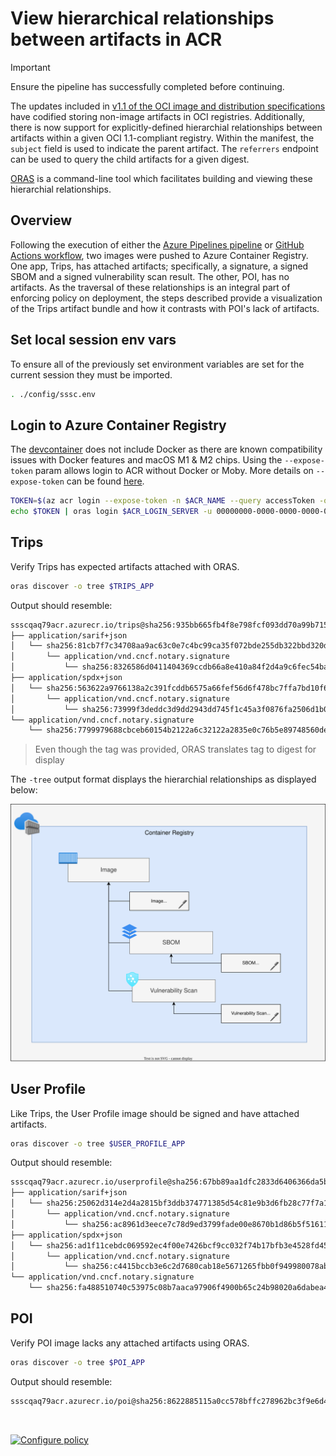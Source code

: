 # View hierarchical relationships between artifacts in ACR

> [!IMPORTANT]
> Ensure the pipeline has successfully completed before continuing.

The updates included in [v1.1 of the OCI image and distribution specifications](https://opencontainers.org/posts/blog/2023-07-07-summary-of-upcoming-changes-in-oci-image-and-distribution-specs-v-1-1/) have codified storing non-image artifacts in OCI registries. Additionally, there is now support for explicitly-defined hierarchial relationships between artifacts within a given OCI 1.1-compliant registry. Within the manifest, the `subject` field is used to indicate the parent artifact. The `referrers` endpoint can be used to query the child artifacts for a given digest.

[ORAS](https://oras.land/) is a command-line tool which facilitates building and viewing these hierarchial relationships.

## Overview

Following the execution of either the [Azure Pipelines pipeline](azure-pipelines/README.md#run-azure-pipeline) or [GitHub Actions workflow](github-actions/README.md#run-github-workflow), two images were pushed to Azure Container Registry. One app, Trips, has attached artifacts; specifically, a signature, a signed SBOM and a signed vulnerability scan result. The other, POI, has no artifacts.  As the traversal of these relationships is an integral part of enforcing policy on deployment, the steps described provide a visualization of the Trips artifact bundle and how it contrasts with POI's lack of artifacts.

## Set local session env vars

To ensure all of the previously set environment variables are set for the current session they must be imported.

```bash
. ./config/sssc.env
```

## Login to Azure Container Registry

The [devcontainer](../../.devcontainer/README.md) does not include Docker as there are known compatibility issues with Docker features and macOS M1 & M2 chips. Using the `--expose-token` param allows login to ACR without Docker or Moby. More details on `--expose-token` can be found [here](https://learn.microsoft.com/en-us/azure/container-registry/container-registry-authentication?tabs=azure-cli#az-acr-login-with---expose-token).

```bash
TOKEN=$(az acr login --expose-token -n $ACR_NAME --query accessToken -o tsv)
echo $TOKEN | oras login $ACR_LOGIN_SERVER -u 00000000-0000-0000-0000-000000000000 --password-stdin
```

## Trips

Verify Trips has expected artifacts attached with ORAS.

```bash
oras discover -o tree $TRIPS_APP
```

Output should resemble:

```txt
ssscqaq79acr.azurecr.io/trips@sha256:935bb665fb4f8e798fcf093dd70a99b71559cf46c4b3da6de0efb492f2157749
├── application/sarif+json
│   └── sha256:81cb7f7c34708aa9ac63c0e7c4bc99ca35f072bde255db322bbd320ddb8f6157
│       └── application/vnd.cncf.notary.signature
│           └── sha256:8326586d0411404369ccdb66a8e410a84f2d4a9c6fec54ba7f407bfb20ee5a2c
├── application/spdx+json
│   └── sha256:563622a9766138a2c391fcddb6575a66fef56d6f478bc7ffa7bd10f61142766c
│       └── application/vnd.cncf.notary.signature
│           └── sha256:73999f3deddc3d9dd2943dd745f1c45a3f0876fa2506d1b00e663e3b27ddf9c2
└── application/vnd.cncf.notary.signature
    └── sha256:7799979688cbceb60154b2122a6c32122a2835e0c76b5e89748560de62b2c9aa
```

> Even though the tag was provided, ORAS translates tag to digest for display

The `-tree` output format displays the hierarchial relationships as displayed below:

![Within a container registry is an image. The image has 3 nested or child artifacts - a signature, a software bill of materials (SBOM) and a vulnerability scan result. The child SBOM has its own nested signature. The child vulnerability scan result has its own nested signature.](../../images/acr-oci-artifacts.drawio.svg)

## User Profile

Like Trips, the User Profile image should be signed and have attached artifacts.

```bash
oras discover -o tree $USER_PROFILE_APP
```

Output should resemble:

```txt
ssscqaq79acr.azurecr.io/userprofile@sha256:67bb89aa1dfc2833d6406366da5bc460fd608af535f7b3d9216abeedac5bf9f3
├── application/sarif+json
│   └── sha256:25062d314e2d4a2815bf3ddb374771385d54c81e9b3d6fb28c77f7a1bffa5421
│       └── application/vnd.cncf.notary.signature
│           └── sha256:ac8961d3eece7c78d9ed3799fade00e8670b1d86b5f51611fcc91731314d89db
├── application/spdx+json
│   └── sha256:ad1f11cebdc069592ec4f00e7426bcf9cc032f74b17bfb3e4528fd450e2ab043
│       └── application/vnd.cncf.notary.signature
│           └── sha256:c4415bccb3e6c2d7680cab18e5671265fbb0f949980078abdd6dfc48c3792663
└── application/vnd.cncf.notary.signature
    └── sha256:fa488510740c53975c08b7aaca97906f4900b65c24b98020a6dabea4a5dcf0ac
```

## POI

Verify POI image lacks any attached artifacts using ORAS.

```bash
oras discover -o tree $POI_APP
```

Output should resemble:

```txt
ssscqaq79acr.azurecr.io/poi@sha256:8622885115a0cc578bffc278962bc3f9e6d4199315de9b0f0f0a88c911bc114d
```

<br/>

[![Configure policy](https://img.shields.io/badge/Configure_policy-f8f8f8?style=for-the-badge&label=Next&labelColor=4051b5)](policy-configuration.md)
